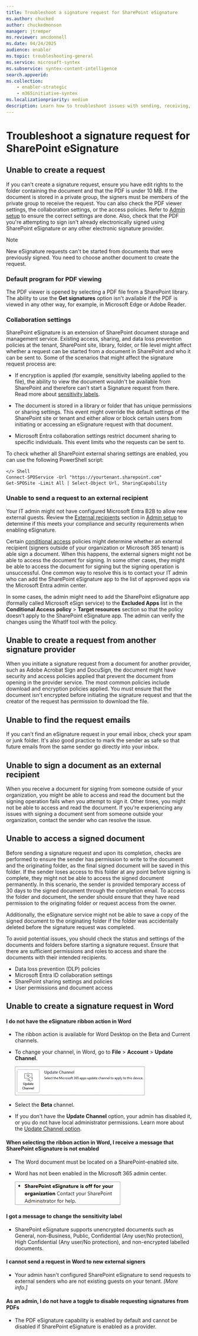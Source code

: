 ```yaml
---
title: Troubleshoot a signature request for SharePoint eSignature
ms.author: chucked
author: chuckedmonson
manager: jtremper
ms.reviewer: amcdonnell
ms.date: 04/24/2025
audience: enabler
ms.topic: troubleshooting-general
ms.service: microsoft-syntex
ms.subservice: syntex-content-intelligence
search.appverid: 
ms.collection: 
    - enabler-strategic
    - m365initiative-syntex
ms.localizationpriority: medium
description: Learn how to troubleshoot issues with sending, receiving, or viewing requests in SharePoint eSignature. 
---
```


# Troubleshoot a signature request for SharePoint eSignature

## Unable to create a request

If you can't create a signature request, ensure you have edit rights to the folder containing the document and that the PDF is under 10 MB. If the document is stored in a private group, the signers must be members of the private group to receive the request. You can also check the PDF viewer settings, the collaboration settings, or the access policies. Refer to [Admin setup](esignature-setup.md) to ensure the correct settings are done. Also, check that the PDF you're attempting to sign isn't already electronically signed using SharePoint eSignature or any other electronic signature provider.

> [!NOTE]
> New eSignature requests can't be started from documents that were previously signed. You need to choose another document to create the request.

### Default program for PDF viewing

The PDF viewer is opened by selecting a PDF file from a SharePoint library. The ability to use the **Get signatures** option isn't available if the PDF is viewed in any other way, for example, in Microsoft Edge or Adobe Reader.

### Collaboration settings

SharePoint eSignature is an extension of SharePoint document storage and management service. Existing access, sharing, and data loss prevention policies at the tenant, SharePoint site, library, folder, or file level might affect whether a request can be started from a document in SharePoint and who it can be sent to. Some of the scenarios that might affect the signature request process are:

- If encryption is applied (for example, sensitivity labeling applied to the file), the ability to view the document wouldn't be available from SharePoint and therefore can't start a Signature request from there. Read more about [sensitivity labels](/purview/sensitivity-labels).

- The document is stored in a library or folder that has unique permissions or sharing settings. This event might override the default settings of the SharePoint site or tenant and either allow or block certain users from initiating or accessing an eSignature request with that document.

- Microsoft Entra collaboration settings restrict document sharing to specific individuals. This event limits who the requests can be sent to.

To check whether all SharePoint external sharing settings are enabled, you can use the following PowerShell script:

~~~
</> Shell
Connect-SPOService -Url "https://yourtenant.sharepoint.com"
Get-SPOSite -Limit All | Select-Object Url, SharingCapability
~~~

### Unable to send a request to an external recipient

Your IT admin might not have configured Microsoft Entra B2B to allow new external guests. Review the [External recipients](esignature-setup.md#external-recipients) section in [Admin setup](esignature-setup.md) to determine if this meets your compliance and security requirements when enabling eSignature.

Certain [conditional access](/entra/identity/conditional-access/overview) policies might determine whether an external recipient (signers outside of your organization or Microsoft 365 tenant) is able sign a document. When this happens, the external signers might not be able to access the document for signing. In some other cases, they might be able to access the document for signing but the signing operation is unsuccessful. One common way to resolve this is to contact your IT admin who can add the SharePoint eSignature app to the list of approved apps via the Microsoft Entra admin center.

In some cases, the admin might need to add the SharePoint eSignature app (formally called Microsoft eSign service) to the **Excluded Apps** list in the **Conditional Access policy** > **Target resources** section so that the policy doesn't apply to the SharePoint eSignature app. The admin can verify the changes using the WhatIf tool with the policy.

## Unable to create a request from another signature provider

When you initiate a signature request from a document for another provider, such as Adobe Acrobat Sign and DocuSign, the document might have security and access policies applied that prevent the document from opening in the provider service. The most common policies include download and encryption policies applied. You must ensure that the document isn't encrypted before initiating the signature request and that the creator of the request has permission to download the file.  

## Unable to find the request emails

If you can't find an eSignature request in your email inbox, check your spam or junk folder. It's also good practice to mark the sender as safe so that future emails from the same sender go directly into your inbox.

## Unable to sign a document as an external recipient

When you receive a document for signing from someone outside of your organization, you might be able to access and read the document but the signing operation fails when you attempt to sign it. Other times, you might not be able to access and read the document. If you're experiencing any issues with signing a document sent from someone outside your organization, contact the sender who can resolve the issue.

## Unable to access a signed document

Before sending a signature request and upon its completion, checks are performed to ensure the sender has permission to write to the document and the originating folder, as the final signed document will be saved in this folder. If the sender loses access to this folder at any point before signing is complete, they might not be able to access the signed document permanently. In this scenario, the sender is provided temporary access of 30 days to the signed document through the completion email. To access the folder and document, the sender should ensure that they have read permission to the originating folder or request access from the owner.

Additionally, the eSignature service might not be able to save a copy of the signed document to the originating folder if the folder was accidentally deleted before the signature request was completed.

To avoid potential issues, you should check the status and settings of the documents and folders before starting a signature request. Ensure that there are sufficient permissions and roles to access and share the documents with their intended recipients.

- Data loss prevention (DLP) policies
- Microsoft Entra ID collaboration settings
- SharePoint sharing settings and policies
- User permissions and document access

## Unable to create a signature request in Word

#### I do not have the eSignature ribbon action in Word

- The ribbon action is available for Word Desktop on the Beta and Current channels.
- To change your channel, in Word, go to **File** > **Account** > **Update Channel**.

    ![Screenshot showing the Update Channel button in Word.](../media/content-understanding/esignature-word-update-channel.png)

- Select the **Beta** channel.
- If you don't have the **Update Channel** option, your admin has disabled it, or you do not have local administrator permissions. Learn more about the [Update Channel option](/microsoft-365-apps/insider/deploy/user-choice).

#### When selecting the ribbon action in Word, I receive a message that SharePoint eSignature is not enabled

- The Word document must be located on a SharePoint-enabled site.  
- Word has not been enabled in the Microsoft 365 admin center.

    ![Screenshot showing that eSignature is turned off.](../media/content-understanding/esignature-turned-off-message.png)

#### I got a message to change the sensitivity label

- SharePoint eSignature supports unencrypted documents such as General, non-Business, Public, Confidential (Any user/No protection), High Confidential (Any user/No protection), and non-encrypted labelled documents.

#### I cannot send a request in Word to new external signers

- Your admin hasn't configured SharePoint eSignature to send requests to external senders who are not existing guests on your tenant. *[More info.]*

#### As an admin, I do not have a toggle to disable requesting signatures from PDFs

- The PDF eSignature capability is enabled by default and cannot be disabled if SharePoint eSignature is enabled as a provider.
